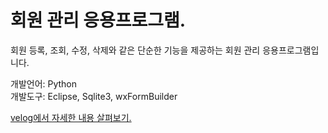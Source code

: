 # 회원 관리 응용프로그램.
회원 등록, 조회, 수정, 삭제와 같은 단순한 기능을 제공하는 회원 관리 응용프로그램입니다.

개발언어: Python
<br/>
개발도구: Eclipse, Sqlite3, wxFormBuilder

<a href="https://velog.io/@hangy3olchoi/Python-%ED%9A%8C%EC%9B%90-%EA%B4%80%EB%A6%AC-%ED%94%84%EB%A1%9C%EA%B7%B8%EB%9E%A8">
  velog에서 자세한 내용 살펴보기.
</a>
